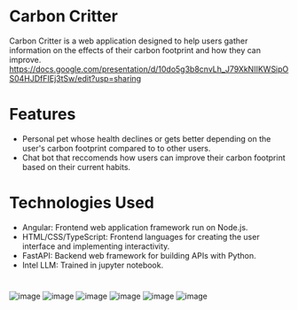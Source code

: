 # Carbon Critter
Carbon Critter is a web application designed to help users gather information on the effects of their carbon footprint and how they can improve. https://docs.google.com/presentation/d/10do5g3b8cnvLh_J79XkNIIKWSipOS04HJDfFIEj3tSw/edit?usp=sharing

# Features
* Personal pet whose health declines or gets better depending on the user's carbon footprint compared to to other users.
* Chat bot that reccomends how users can improve their carbon footprint based on their current habits.

# Technologies Used
* Angular: Frontend web application framework run on Node.js.
* HTML/CSS/TypeScript: Frontend languages for creating the user interface and implementing interactivity.
* FastAPI: Backend web framework for building APIs with Python.
* Intel LLM: Trained in jupyter notebook.

#
![image](https://github.com/user-attachments/assets/a017ad8a-2b31-40c4-84b6-35312c980b5c)
![image](https://github.com/user-attachments/assets/d8a6d95d-aed7-41a2-89f4-7e48adb5f5cc)
![image](https://github.com/user-attachments/assets/f454cc36-bbad-43df-8933-a24aef5bf7d2)
![image](https://github.com/user-attachments/assets/da4b32b7-f8c3-41e7-80db-e416fbff165c)
![image](https://github.com/user-attachments/assets/2e12afd9-11f7-496e-88e9-fbeaa6ca354d)
![image](https://github.com/user-attachments/assets/a1ec2ed2-d8da-4a43-827c-1221d989cc6e)

